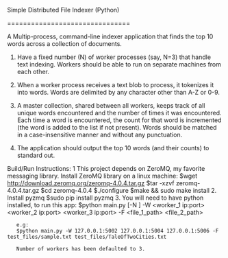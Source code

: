 Simple Distributed File Indexer (Python)

===============================

A Multip-process, command-line indexer application that finds the top 10 words across a collection of documents.


1. Have a fixed number (N) of worker processes (say, N=3) that handle text
indexing. Workers should be able to run on separate machines from each
other.

2. When a worker process receives a text blob to process, it tokenizes it
into words. Words are delimited by any character other than A-Z or 0-9.

3. A master collection, shared between all workers, keeps track of all
unique words encountered and the number of times it was encountered. Each
time a word is encountered, the count for that word is incremented (the
word is added to the list if not present). Words should be matched in a
case-insensitive manner and without any punctuation.

4. The application should output the top 10 words (and their counts) to
standard out.



Build/Run Instructions:
1 This project depends on ZeroMQ, my favorite messaging library. Install ZeroMQ library on a linux machine:
      $wget http://download.zeromq.org/zeromq-4.0.4.tar.gz
      $tar -xzvf zeromq-4.0.4.tar.gz
      $cd zeromq-4.0.4
      $./configure
      $make && sudo make install
2. Install pyzmq
      $sudo pip install pyzmq
3. You will need to have python installed, to run this app:
      $python main.py [-N <number of workers>] -W <worker_1 ip:port> <worker_2 ip:port> <worker_3 ip:port> -F <file_1_path> <file_2_path>

       e.g: 
       $python main.py -W 127.0.0.1:5002 127.0.0.1:5004 127.0.0.1:5006 -F test_files/sample.txt test_files/TaleOfTwoCities.txt

       Number of workers has been defaulted to 3.
